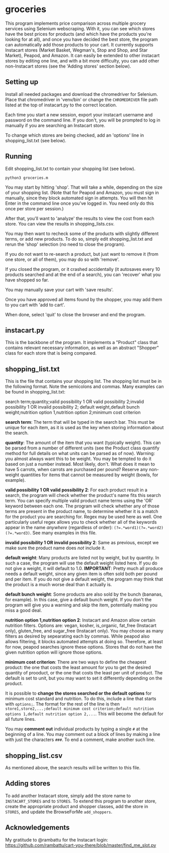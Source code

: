 # groceries
This program implements price comparison across multiple grocery services using Selenium webscraping. With it, you can see which stores have the best prices for products (and which have the products you're looking for at all), and once you have decided the best store, the program can automatically add those products to your cart. It currently supports Instacart stores (Market Basket, Wegman's, Stop and Shop, and Star Market), Peapod, and Amazon. It can easily be extended to other instacart stores by editing one line, and with a bit more difficulty, you can add other non-Instacart stores (see the 'Adding stores' section below).

## Setting up
Install all needed packages and download the chromedriver for Selenium. Place that chromedriver in 'venv/bin' or change the `CHROMEDRIVER`
file path listed at the top of instacart.py to the correct location.

Each time you start a new session, export your instacart username and password on the command line. If you don't, you will be prompted to log in manually if you are searching an Instacart store.

To change which stores are being checked, add an 'options' line in shopping_list.txt (see below).

## Running
Edit shopping_list.txt to contain your shopping list (see below). 

`python3 groceries.m`

You may start by hitting 'shop'. That will take a while, depending on the size of your shopping list. (Note that for Peapod and Amazon, you must sign in manually, since they block automated sign in attempts. You will then hit Enter in the command line once you've logged in. You need only do this once per store per session.)

After that, you'll want to 'analyze' the results to view the cost from each store. You can view the results in shopping_lists.csv.

You may then want to recheck some of the products with slightly different terms, or add new products. To do so, simply edit shopping_list.txt and rerun the 'shop' selection (no need to close the program).

If you do not want to re-search a product, but just want to remove it (from one store, or all of them), you may do so with 'remove'.

If you closed the program, or it crashed accidentally (it autosaves every 10 products searched and at the end of a search), 
you can 'recover' what you have shopped so far.

You may manually save your cart with 'save results'.

Once you have approved all items found by the shopper, you may add them to you cart with 'add to cart'.

When done, select 'quit' to close the browser and end the program.

## instacart.py
This is the backbone of the program. It implements a "Product" class that contains relevant necessary information, as well as
an abstract "Shopper" class for each store that is being compared.

## shopping_list.txt
This is the file that contains your shopping list. The shopping list must be in the following format. Note the semicolons and commas.
Many examples can be found in shopping_list.txt:

search term;quantity;valid possibility 1 OR valid possibility 2;invalid possibility 1 OR invalid possibility 2;
default weight,default bunch weight;nutrition option 1,nutrition option 2;minimum cost criterion

**search term**: The term that will be typed in the search bar. This must be unique for each item, as 
it is used as the key when storing information about the search.

**quantity**: The amount of the item that you want (typically weight). This can be parsed from a number of different units (see the Product class 
quantify method for full details on what units can be parsed as of now). Warning: you almost always want this to be weight. You may be tempted
to do it based on just a number instead. Most likely, don't. What does it mean to have 5 carrots, when carrots are purchased per pound?
Reserve any non-weight quantities for items that cannot be measured by weight (bowls, for example).

**valid possibility 1 OR valid possibility 2**: For each product result in a search, the program will check whether the product's name fits this search term. You can specify multiple valid product name terms using the 'OR' keyword between each one. The program will check whether any of those terms are present in the product name, to determine whether it is a match for the product you are searching for. Regex may be used here as well. One particularly useful regex allows you to check whether all of the keywords appear in the name *anywhere* (regardless of order): `(?=.*word1)(?=.*word2)(?=.*word3)`. See many examples in this file.

**invalid possibility 1 OR invalid possibility 2**: Same as previous, except we make sure the product name does *not* include it.

**default weight**: Many products are listed not by weight, but by quantity. In such a case, the program will use the default weight listed here.
If you do not give a weight, it will default to 1.0. **IMPORTANT**: Pretty much all produce needs a default weight, since any given item is often sold both per pound and per item. If you do not give a default weight, the program may think that the product is a much worse deal than it actually is.

**default bunch weight**: Some products are also sold by the bunch (bananas, for example). In this case, give a default bunch weight.
If you don't the program will give you a warning and skip the item, potentially making you miss a good deal.

**nutrition option 1,nutrition option 2**: Instacart and Amazon allow certain nutrition filters. Options are: 
vegan, kosher, is_organic, fat_free (Instacart only), gluten_free, and sugar_free (Instacart only). You may choose as many filters as desired by sepearating each by commas. While peapod also allows filtering, it blocks automated attempts at doing so. Therefore, at least for now, peapod searches ignore these options. Stores that do not have the given nutrition option will ignore those options.

**minimum cost criterion**: There are two ways to define the cheapest product: the one that costs the least amount for you to get the desired quantity of prooduct, or the one that costs the least per unit of product. The default is set to unit, but you may want to set it differently depending on the product.

It is possible to **change the stores searched or the default options** for minimum cost standard and nutrition. To do this, include a line that starts with `options;`. The format for the rest of the line is then `store1,store2,...;default minimum cost criterion;default nutrition options 1,default nutrition option 2,...`. This will become the default for all future lines.

You may **comment out** individual products by typing a single `#` at the beginning of a line. You may comment out a block of lines 
by making a line with just the characters `###`. To end a comment, make another such line.

## shopping_list.csv
As mentioned above, the search results will be written to this file.

## Adding stores
To add another Instacart store, simply add the store name to `INSTACART_STORES` and to `STORES`. To extend this program to another store, create the appropriate product and shopper classes, add the store in `STORES`, and update the BrowseForMe `add_shoppers`.

## Acknowledgements
My gratitude to @rambattu for the Instacart login: https://github.com/rambattu/cart-you-there/blob/master/find_me_slot.py
